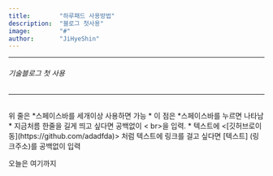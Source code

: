 ```yaml
---
title:        "하루패드 사용방법"
description:  "블로그 첫사용"
image:        "#"
author:       "JiHyeShin"
---
```

* * *
######  기술블로그 첫 사용
* * *
<br>
위 줄은 *스페이스바를 세개이상 사용하면 가능
* 이 점은 *스페이스바를 누르면 나타남
<br>
* 지금처름 한줄을 길게 띄고 싶다면 공백없이 < br>을 입력.
* 텍스트에 <[깃허브로이동](https://github.com/adadfda)> 처럼 텍스트에 링크를 걸고 싶다면 [텍스트] (링크주소)를 공백없이 입력

오늘은 여기까지

